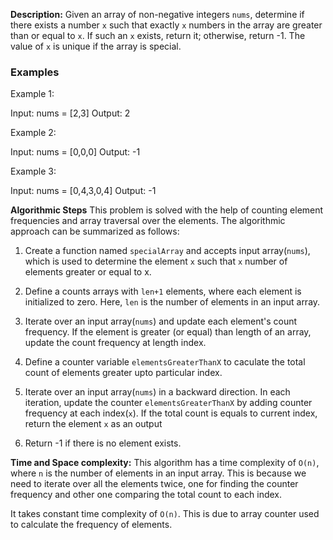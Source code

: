 **Description:**
Given an array of non-negative integers `nums`, determine if there exists a number `x` such that exactly `x` numbers in the array are greater than or equal to `x`. If such an `x` exists, return it; otherwise, return -1. The value of `x` is unique if the array is special.

### Examples
Example 1:

Input: nums = [2,3]
Output: 2

Example 2:

Input: nums = [0,0,0]
Output: -1

Example 3:

Input: nums = [0,4,3,0,4]
Output: -1

**Algorithmic Steps**
This problem is solved with the help of counting element frequencies and array traversal over the elements. The algorithmic approach can be summarized as follows:

1. Create a function named `specialArray` and accepts input array(`nums`), which is used to determine the element `x` such that `x` number of elements greater or equal to x.
   
2. Define a counts arrays with `len+1` elements, where each element is initialized to zero. Here, `len` is the number of elements in an input array.
   
3. Iterate over an input array(`nums`) and update each element's count frequency. If the element is greater (or equal) than length of an array, update the count frequency at length index. 

4. Define a counter variable `elementsGreaterThanX` to caculate the total count of elements greater upto particular index.
   
5. Iterate over an input array(`nums`) in a backward direction. In each iteration, update the counter `elementsGreaterThanX` by adding counter frequency at each index(`x`). If the total count is equals to current index, return the element `x` as an output
   
6. Return -1 if there is no element exists.

**Time and Space complexity:**
This algorithm has a time complexity of `O(n)`, where `n` is the number of elements in an input array. This is because we need to iterate over all the elements twice, one for finding the counter frequency and other one comparing the total count to each index.
 
It takes constant time complexity of `O(n)`. This is due to array counter used to calculate the frequency of elements.